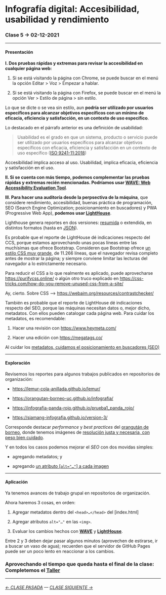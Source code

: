 # Infografía digital: Accesibilidad, usabilidad y rendimiento

### Clase 5 → 02-12-2021

- - - - - - - 

#### Presentación

**I. Dos pruebas rápidas y extremas para revisar la accesibilidad en cualquier página web:**

1. Si se está visitando la página con Chrome, se puede buscar en el menú la opción Editar > Voz > Empezar a hablar.

2. Si se está visitando la página con Firefox, se puede buscar en el menú la opción Ver > Estilo de página > sin estilo.

Lo que se dicte o se vea sin estilo, aun **podría ser utilizado por usuarios específicos para alcanzar objetivos específicos con un mínimo de eficacia, eficiencia y satisfacción, en un contexto de uso específico**.

Lo destacado en el párrafo anterior es una definición de usabilidad: 

> Usabilidad es el grado en que un sistema, producto o servicio puede ser utilizado por usuarios específicos para alcanzar objetivos específicos con eficacia, eficiencia y satisfacción en un contexto de uso específico ([ISO 9241-11:2018](https://www.iso.org/obp/ui/#iso:std:iso:9241:-11:ed-2:v1:en))

Accesibilidad implica acceso al uso. Usabilidad, implica eficacia, eficiencia y satisfacción en el uso.

**II. Si se cuenta con más tiempo, podemos complementar las pruebas rápidas y extremas recién mencionadas. Podríamos usar [WAVE: Web Accessibility Evaluation Tool](https://wave.webaim.org/)**.

**III. Para hacer una auditoría desde la perpsectiva de la máquina**, que considere rendimiento, accesibilidad, buenas práctica de programación, SEO (Search Engine Optimization; posicionamiento en buscadores) y PWA (Progressive Web App), **podemos usar [LightHouse](https://developers.google.com/web/tools/lighthouse?hl=es)**.

Lighthouse genera reportes en dos versiones: [resumida](https://github.com/profesorfaco/infografia/tree/main/clase-5/reportes) o extendida, en distintos formatos (hasta en [JSON](https://www.json.org/json-es.html)).

Es probable que el reporte de LightHouse dé indicaciones respecto del CCS, porque estamos aprovechando unas pocas líneas entre las muchísimas que ofrece Bootstrap. Consideren que Bootstrap ofrece [un estilo CSS muy grande](https://cdn.jsdelivr.net/npm/bootstrap@5.1.3/dist/css/bootstrap.css), de 11.266 líneas, que el navegador revisa completo antes de mostrar la página; y siempre conviene limitar las lecturas del navegador a lo estrictamente necesario. 

Para reducir el CSS a lo que realmente es aplicado, puede aprovecharse https://purifycss.online/ o algún otro truco explicado en https://css-tricks.com/how-do-you-remove-unused-css-from-a-site/

Ay, cierto. Sobre CSS --> https://webaim.org/resources/contrastchecker/

También es probable que el reporte de LightHouse dé indicaciones respecto del SEO, porque las máquinas necesitan datos o, mejor dicho, metadatos. Con ellos pueden catalogar cada página web. Para cuidar los metadatos, es recomendable:

1. Hacer una revisión con https://www.heymeta.com/

2. Hacer una edición con https://megatags.co/ 

Al cuidar los [metadatos, cuidamos el posicionamiento en buscadores (SEO)](https://developers.google.com/search/docs/advanced/crawling/special-tags?hl=es)

- - - - - - - 

#### Exploración

Revisemos los reportes para algunos trabajos publicados en repositorios de organización:

- https://lemur-cola-anillada.github.io/lemur/

- https://orangutan-borneo-uc.github.io/infografia/

- https://infografia-panda-rojo.github.io/prueba1_panda_rojo/

- https://siamang-infografia.github.io/version-3/

Corresponde destacar *performance* y *best practices* del [orangután de borneo](https://github.com/profesorfaco/infografia/blob/main/clase-5/reportes/orangutan_de_borneo.pdf), donde tenemos imágenes de [resolución justa y necesaria, con peso bien cuidado](https://github.com/profesorfaco/infografia/blob/main/clase-2/README.md#importante).

Y en todos los casos podemos mejorar el *SEO* con dos movidas simples: 

- agregando metadatos; y
 
- agregando [un atributo [`alt="…"`] a cada imagen](https://www.w3.org/QA/Tips/altAttribute.html.es)

- - - - - - - 

#### Aplicación

Ya tenemos avances de trabajo grupal en repositorios de organización.

Ahora haremos 3 cosas, en orden: 

1) Agregar metadatos dentro del `<head>…</head>` del [index.html]

2) Agregar atributos `alt="…"` en las `<img>`.

3) Evaluar los cambios hechos con **[WAVE](https://wave.webaim.org/)** y **[LightHouse](https://developers.google.com/web/tools/lighthouse?hl=es)**.

Entre 2 y 3 deben dejar pasar algunos minutos (aprovechen de estirarse, ir a buscar un vaso de agua); recuerden que el servidor de GitHub Pages puede ser un poco lento en reaccionar a los cambios.

### Aprovechando el tiempo que queda hasta el final de la clase: Completemos el [Taller](https://github.com/profesorfaco/infografia/tree/main/taller)

- - - - - - - -

###### [← CLASE PASADA](https://github.com/profesorfaco/infografia/tree/main/clase-4) — [CLASE SIGUIENTE →](https://github.com/profesorfaco/infografia/tree/main/clase-6) 
